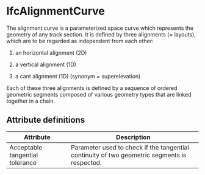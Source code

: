 IfcAlignmentCurve
=================
The alignment curve is a parameterized space curve which represents the
geometry of any track section. It is defined by three alignments (= layouts),
which are to be regarded as independent from each other:  

  

  1. an horizontal alignment (2D)
  

  2. a vertical alignment (1D)
  

  3. a cant alignment (1D) (synonym = superelevation)
  

  
Each of these three alignments is defined by a sequence of ordered geometric
segments composed of various geometry types that are linked together in a
chain.


Attribute definitions
---------------------
| Attribute                       | Description                                                                                  |
|---------------------------------|----------------------------------------------------------------------------------------------|
| Acceptable tangential tolerance | Parameter used to check if the tangential continuity of two geometric segments is respected. |

